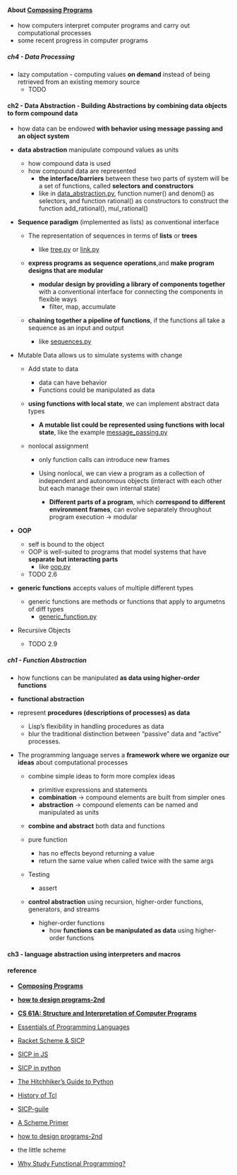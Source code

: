 
#### About [Composing Programs](http://composingprograms.com/pages/11-getting-started.html)    
* how computers interpret computer programs and carry out computational processes  
* some recent progress in computer programs  


##### ch4 - Data Processing  
* lazy computation - computing values **on demand** instead of being retrieved from an existing memory source  
    -  TODO 


#### ch2 - Data Abstraction - Building Abstractions by combining data objects to form compound data    

* how data can be endowed **with behavior using message passing and an object system**    

* **data abstraction**  manipulate compound values as units
    + how compound data is used    
    + how compound data are represented    
        - **the interface/barriers** between these two parts of system will be a set of functions, called **selectors and constructors**  
        - like in [data_abstraction.py](https://github.com/muyun/dev.programming/blob/master/sicp/python/data_abstraction.py),  function numer() and denom() as selectors, and function rational() as constructors to construct the function add_rational(), mul_rational()  


* **Sequence paradigm** (implemented as lists) as conventional interface    
    + The representation of sequences in terms of **lists** or **trees**   
        - like [tree.py](https://github.com/muyun/dev.programming/blob/master/sicp/python/tree.py) or [link.py](https://github.com/muyun/dev.programming/blob/master/sicp/python/link.py)   
    
    + **express programs as sequence operations**,and **make program designs that are modular**      
        - **modular design by providing a library of components together** with a conventional interface for connecting the components in flexible ways  
            + filter, map, accumulate  

    + **chaining together a pipeline of functions**, if the functions all take a sequence as an input and output  
        - like [sequences.py](https://github.com/muyun/dev.programming/blob/master/sicp/python/sequences.py)  
    

* Mutable Data allows us to simulate systems with change  
    + Add state to data  
        - data can have behavior  
        - Functions could be manipulated as data  

    + **using functions with local state**, we can implement abstract data types  
        -  **A mutable list could be represented using functions with local state**, like the example [message_passing.py](https://github.com/muyun/dev.programming/blob/master/sicp/python/mutable_data.py)  
        

    + nonlocal assignment  
        - only function calls can introduce new frames  

        - Using nonlocal, we can view a program as a collection of independent and autonomous objects  (interact with each other but each manage their own internal state)
            + **Different parts of a program**, which **correspond to different environment frames**, can evolve separately throughout program execution  -> modular 
    

* **OOP**       
    + self is bound to the object  
    + OOP is well-suited to programs that model systems that have **separate but interacting parts**    
        - like [oop.py](https://github.com/muyun/dev.programming/blob/master/python/exercise_py/oop.py)  
    + TODO 2.6    

* **generic functions** accepts values of multiple different types  
    + generic functions are methods or functions that apply to argumetns of diff types  
        - [generic_function.py](https://github.com/muyun/dev.programming/blob/master/sicp/python/generic_function.py)      

* Recursive Objects  
    + TODO 2.9   




##### ch1 - Function Abstraction  
* how functions can be manipulated **as data using higher-order functions**  

* **functional abstraction**    

* represent **procedures (descriptions of processes) as data**  
    - Lisp’s flexibility in handling procedures as data 
    -  blur the traditional distinction between “passive” data and “active” processes.


* The programming language serves a **framework where we organize our ideas** about computational processes   
    - combine simple ideas to form more complex ideas  
        + primitive expressions and statements  
        + **combination** -> compound elements are built from simpler ones  
        + **abstraction** -> compound elements can be named and manipulated as units  
    - **combine and abstract** both data and functions  
    - pure function 
        + has no effects beyond returning a value  
        + return the same value when called twice with the same args  
    - Testing  
        + assert 

    - **control abstraction** using recursion, higher-order functions, generators, and streams  
        + higher-order functions 
            - how **functions can be manipulated as data** using higher-order functions  



#### ch3 - **language abstraction** using interpreters and macros  


#### reference  
* **[Composing Programs](https://composingprograms.com/)**  
* **[how to design programs-2nd](https://htdp.org/2018-01-06/Book/index.html)**  
* **[CS 61A: Structure and Interpretation of Computer Programs](https://cs61a.org/)** 
* [Essentials of Programming Languages](https://book.douban.com/subject/3136252/)  
* [Racket Scheme & SICP](https://news.ycombinator.com/item?id=25442005)
* [SICP in JS](https://sourceacademy.org/sicpjs/index)
* [SICP in python](https://wizardforcel.gitbooks.io/sicp-in-python/content/8.html)  
* [The Hitchhiker’s Guide to Python](http://docs.python-guide.org/en/latest/#)
* [History of Tcl](http://www.tcl.tk/about/history.html)
* [SICP-guile](https://github.com/zv/SICP-guile)  
* [A Scheme Primer](https://spritely.institute/static/papers/scheme-primer.html)
* [how to design programs-2nd](https://htdp.org/2018-01-06/Book/index.html) 
* the little scheme  

* [Why Study Functional Programming?](https://acm.wustl.edu/functional/)
